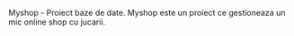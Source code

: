  Myshop - Proiect baze de date. 
 Myshop este un proiect ce gestioneaza un mic online shop cu jucarii. 